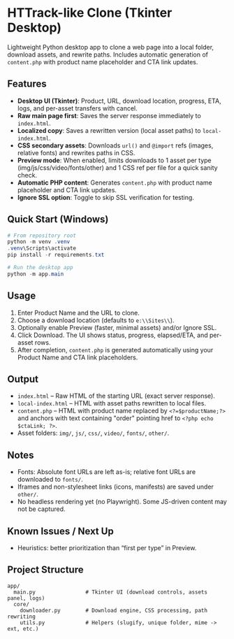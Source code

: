 # HTTrack-like Clone (Tkinter Desktop)

Lightweight Python desktop app to clone a web page into a local folder, download assets, and rewrite paths. Includes automatic generation of `content.php` with product name placeholder and CTA link updates.

## Features
- __Desktop UI (Tkinter)__: Product, URL, download location, progress, ETA, logs, and per-asset transfers with cancel.
- __Raw main page first__: Saves the server response immediately to `index.html`.
- __Localized copy__: Saves a rewritten version (local asset paths) to `local-index.html`.
- __CSS secondary assets__: Downloads `url()` and `@import` refs (images, relative fonts) and rewrites paths in CSS.
- __Preview mode__: When enabled, limits downloads to 1 asset per type (img/js/css/video/fonts/other) and 1 CSS ref per file for a quick sanity check.
- __Automatic PHP content__: Generates `content.php` with product name placeholder and CTA link updates.
- __Ignore SSL option__: Toggle to skip SSL verification for testing.

## Quick Start (Windows)
```powershell
# From repository root
python -m venv .venv
.venv\Scripts\activate
pip install -r requirements.txt

# Run the desktop app
python -m app.main
```

## Usage
1. Enter Product Name and the URL to clone.
2. Choose a download location (defaults to `e:\\Sites\\`).
3. Optionally enable Preview (faster, minimal assets) and/or Ignore SSL.
4. Click Download. The UI shows status, progress, elapsed/ETA, and per-asset rows.
5. After completion, `content.php` is generated automatically using your Product Name and CTA link placeholders.

## Output
- `index.html` – Raw HTML of the starting URL (exact server response).
- `local-index.html` – HTML with asset paths rewritten to local files.
- `content.php` – HTML with product name replaced by `<?=$productName;?>` and anchors with text containing "order" pointing href to `<?php echo $ctaLink; ?>`.
- Asset folders: `img/`, `js/`, `css/`, `video/`, `fonts/`, `other/`.

## Notes
- Fonts: Absolute font URLs are left as-is; relative font URLs are downloaded to `fonts/`.
- Iframes and non-stylesheet links (icons, manifests) are saved under `other/`.
- No headless rendering yet (no Playwright). Some JS-driven content may not be captured.

## Known Issues / Next Up
- Heuristics: better prioritization than “first per type” in Preview.

## Project Structure
```
app/
  main.py                # Tkinter UI (download controls, assets panel, logs)
  core/
    downloader.py        # Download engine, CSS processing, path rewriting
    utils.py             # Helpers (slugify, unique folder, mime -> ext, etc.)
```
